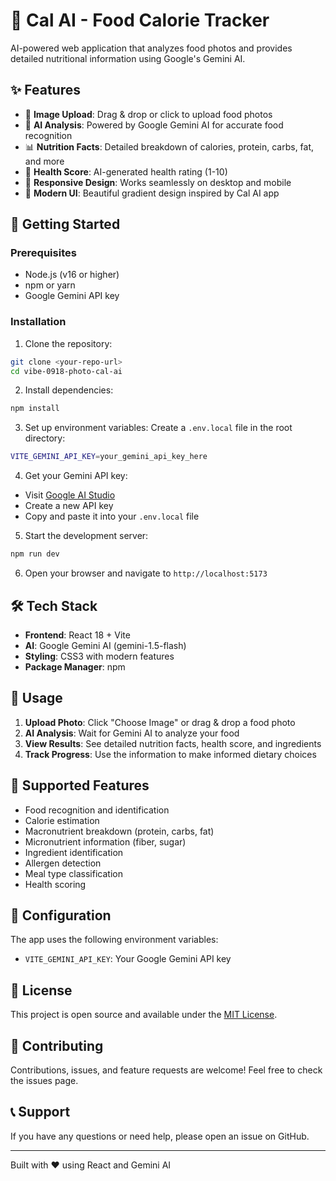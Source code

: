 # 🍎 Cal AI - Food Calorie Tracker

AI-powered web application that analyzes food photos and provides detailed nutritional information using Google's Gemini AI.

## ✨ Features

- 📸 **Image Upload**: Drag & drop or click to upload food photos
- 🤖 **AI Analysis**: Powered by Google Gemini AI for accurate food recognition
- 📊 **Nutrition Facts**: Detailed breakdown of calories, protein, carbs, fat, and more
- 🏥 **Health Score**: AI-generated health rating (1-10)
- 📱 **Responsive Design**: Works seamlessly on desktop and mobile
- 🎨 **Modern UI**: Beautiful gradient design inspired by Cal AI app

## 🚀 Getting Started

### Prerequisites

- Node.js (v16 or higher)
- npm or yarn
- Google Gemini API key

### Installation

1. Clone the repository:
```bash
git clone <your-repo-url>
cd vibe-0918-photo-cal-ai
```

2. Install dependencies:
```bash
npm install
```

3. Set up environment variables:
Create a `.env.local` file in the root directory:
```bash
VITE_GEMINI_API_KEY=your_gemini_api_key_here
```

4. Get your Gemini API key:
- Visit [Google AI Studio](https://aistudio.google.com/app/apikey)
- Create a new API key
- Copy and paste it into your `.env.local` file

5. Start the development server:
```bash
npm run dev
```

6. Open your browser and navigate to `http://localhost:5173`

## 🛠️ Tech Stack

- **Frontend**: React 18 + Vite
- **AI**: Google Gemini AI (gemini-1.5-flash)
- **Styling**: CSS3 with modern features
- **Package Manager**: npm

## 📱 Usage

1. **Upload Photo**: Click "Choose Image" or drag & drop a food photo
2. **AI Analysis**: Wait for Gemini AI to analyze your food
3. **View Results**: See detailed nutrition facts, health score, and ingredients
4. **Track Progress**: Use the information to make informed dietary choices

## 🎯 Supported Features

- Food recognition and identification
- Calorie estimation
- Macronutrient breakdown (protein, carbs, fat)
- Micronutrient information (fiber, sugar)
- Ingredient identification
- Allergen detection
- Meal type classification
- Health scoring

## 🔧 Configuration

The app uses the following environment variables:

- `VITE_GEMINI_API_KEY`: Your Google Gemini API key

## 📄 License

This project is open source and available under the [MIT License](LICENSE).

## 🤝 Contributing

Contributions, issues, and feature requests are welcome! Feel free to check the issues page.

## 📞 Support

If you have any questions or need help, please open an issue on GitHub.

---

Built with ❤️ using React and Gemini AI
